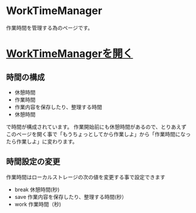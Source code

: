 # WorkTimeManager
作業時間を管理する為のページです。

# [WorkTimeManagerを開く](https://lp0ql.github.io/WorkTimeManager/)

## 時間の構成
- 休憩時間
- 作業時間
- 作業内容を保存したり、整理する時間
- 休憩時間

で時間が構成されています。
作業開始前にも休憩時間があるので、とりあえずこのページを開く事で「もうちょっとしてから作業しよ」から「作業時間になったら作業しよ」に変わります。

## 時間設定の変更
作業時間はローカルストレージの次の値を変更する事で設定できます

- break 休憩時間(秒)
- save 作業内容を保存したり、整理する時間(秒）
- work 作業時間（秒)
